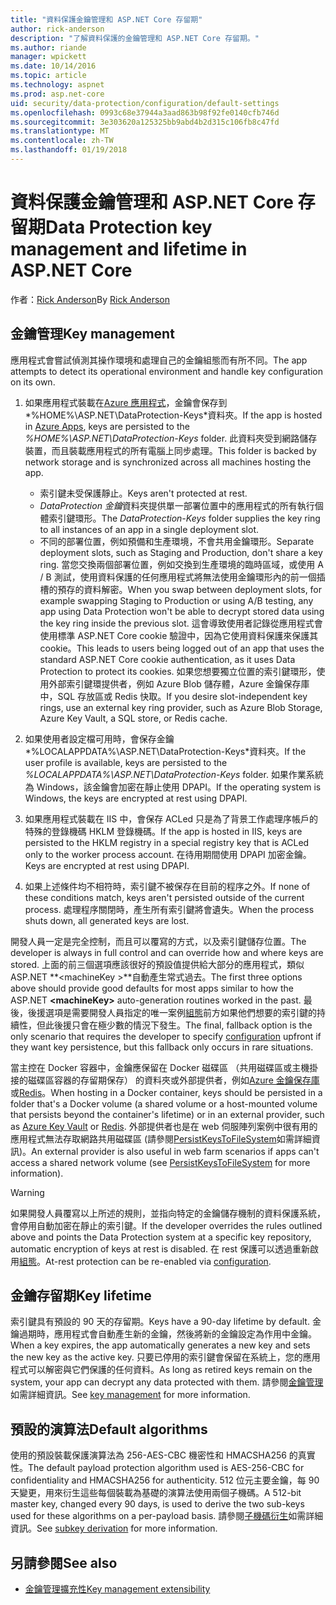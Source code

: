 ```yaml
---
title: "資料保護金鑰管理和 ASP.NET Core 存留期"
author: rick-anderson
description: "了解資料保護的金鑰管理和 ASP.NET Core 存留期。"
ms.author: riande
manager: wpickett
ms.date: 10/14/2016
ms.topic: article
ms.technology: aspnet
ms.prod: asp.net-core
uid: security/data-protection/configuration/default-settings
ms.openlocfilehash: 0993c68e37944a3aad863b98f92fe0140cfb746d
ms.sourcegitcommit: 3e303620a125325bb9abd4b2d315c106fb8c47fd
ms.translationtype: MT
ms.contentlocale: zh-TW
ms.lasthandoff: 01/19/2018
---
```

# <a name="data-protection-key-management-and-lifetime-in-aspnet-core"></a><span data-ttu-id="73607-103">資料保護金鑰管理和 ASP.NET Core 存留期</span><span class="sxs-lookup"><span data-stu-id="73607-103">Data Protection key management and lifetime in ASP.NET Core</span></span>

<span data-ttu-id="73607-104">作者：[Rick Anderson](https://twitter.com/RickAndMSFT)</span><span class="sxs-lookup"><span data-stu-id="73607-104">By [Rick Anderson](https://twitter.com/RickAndMSFT)</span></span>

## <a name="key-management"></a><span data-ttu-id="73607-105">金鑰管理</span><span class="sxs-lookup"><span data-stu-id="73607-105">Key management</span></span>

<span data-ttu-id="73607-106">應用程式會嘗試偵測其操作環境和處理自己的金鑰組態而有所不同。</span><span class="sxs-lookup"><span data-stu-id="73607-106">The app attempts to detect its operational environment and handle key configuration on its own.</span></span>

1. <span data-ttu-id="73607-107">如果應用程式裝載在[Azure 應用程式](https://azure.microsoft.com/services/app-service/)，金鑰會保存到*%HOME%\ASP.NET\DataProtection-Keys*資料夾。</span><span class="sxs-lookup"><span data-stu-id="73607-107">If the app is hosted in [Azure Apps](https://azure.microsoft.com/services/app-service/), keys are persisted to the *%HOME%\ASP.NET\DataProtection-Keys* folder.</span></span> <span data-ttu-id="73607-108">此資料夾受到網路儲存裝置，而且裝載應用程式的所有電腦上同步處理。</span><span class="sxs-lookup"><span data-stu-id="73607-108">This folder is backed by network storage and is synchronized across all machines hosting the app.</span></span>
   * <span data-ttu-id="73607-109">索引鍵未受保護靜止。</span><span class="sxs-lookup"><span data-stu-id="73607-109">Keys aren't protected at rest.</span></span>
   * <span data-ttu-id="73607-110">*DataProtection 金鑰*資料夾提供單一部署位置中的應用程式的所有執行個體索引鍵環形。</span><span class="sxs-lookup"><span data-stu-id="73607-110">The *DataProtection-Keys* folder supplies the key ring to all instances of an app in a single deployment slot.</span></span>
   * <span data-ttu-id="73607-111">不同的部署位置，例如預備和生產環境，不會共用金鑰環形。</span><span class="sxs-lookup"><span data-stu-id="73607-111">Separate deployment slots, such as Staging and Production, don't share a key ring.</span></span> <span data-ttu-id="73607-112">當您交換兩個部署位置，例如交換到生產環境的臨時區域，或使用 A / B 測試，使用資料保護的任何應用程式將無法使用金鑰環形內的前一個插槽的預存的資料解密。</span><span class="sxs-lookup"><span data-stu-id="73607-112">When you swap between deployment slots, for example swapping Staging to Production or using A/B testing, any app using Data Protection won't be able to decrypt stored data using the key ring inside the previous slot.</span></span> <span data-ttu-id="73607-113">這會導致使用者記錄從應用程式會使用標準 ASP.NET Core cookie 驗證中，因為它使用資料保護來保護其 cookie。</span><span class="sxs-lookup"><span data-stu-id="73607-113">This leads to users being logged out of an app that uses the standard ASP.NET Core cookie authentication, as it uses Data Protection to protect its cookies.</span></span> <span data-ttu-id="73607-114">如果您想要獨立位置的索引鍵環形，使用外部索引鍵環提供者，例如 Azure Blob 儲存體，Azure 金鑰保存庫中，SQL 存放區或 Redis 快取。</span><span class="sxs-lookup"><span data-stu-id="73607-114">If you desire slot-independent key rings, use an external key ring provider, such as Azure Blob Storage, Azure Key Vault, a SQL store, or Redis cache.</span></span>

1. <span data-ttu-id="73607-115">如果使用者設定檔可用時，會保存金鑰*%LOCALAPPDATA%\ASP.NET\DataProtection-Keys*資料夾。</span><span class="sxs-lookup"><span data-stu-id="73607-115">If the user profile is available, keys are persisted to the *%LOCALAPPDATA%\ASP.NET\DataProtection-Keys* folder.</span></span> <span data-ttu-id="73607-116">如果作業系統為 Windows，該金鑰會加密在靜止使用 DPAPI。</span><span class="sxs-lookup"><span data-stu-id="73607-116">If the operating system is Windows, the keys are encrypted at rest using DPAPI.</span></span>

1. <span data-ttu-id="73607-117">如果應用程式裝載在 IIS 中，會保存 ACLed 只是為了背景工作處理序帳戶的特殊的登錄機碼 HKLM 登錄機碼。</span><span class="sxs-lookup"><span data-stu-id="73607-117">If the app is hosted in IIS, keys are persisted to the HKLM registry in a special registry key that is ACLed only to the worker process account.</span></span> <span data-ttu-id="73607-118">在待用期間使用 DPAPI 加密金鑰。</span><span class="sxs-lookup"><span data-stu-id="73607-118">Keys are encrypted at rest using DPAPI.</span></span>

1. <span data-ttu-id="73607-119">如果上述條件均不相符時，索引鍵不被保存在目前的程序之外。</span><span class="sxs-lookup"><span data-stu-id="73607-119">If none of these conditions match, keys aren't persisted outside of the current process.</span></span> <span data-ttu-id="73607-120">處理程序關閉時，產生所有索引鍵將會遺失。</span><span class="sxs-lookup"><span data-stu-id="73607-120">When the process shuts down, all generated keys are lost.</span></span>

<span data-ttu-id="73607-121">開發人員一定是完全控制，而且可以覆寫的方式，以及索引鍵儲存位置。</span><span class="sxs-lookup"><span data-stu-id="73607-121">The developer is always in full control and can override how and where keys are stored.</span></span> <span data-ttu-id="73607-122">上面的前三個選項應該很好的預設值提供給大部分的應用程式，類似 ASP.NET  **\<machineKey >**自動產生常式過去。</span><span class="sxs-lookup"><span data-stu-id="73607-122">The first three options above should provide good defaults for most apps similar to how the ASP.NET **\<machineKey>** auto-generation routines worked in the past.</span></span> <span data-ttu-id="73607-123">最後，後援選項是需要開發人員指定的唯一案例[組態](xref:security/data-protection/configuration/overview)前方如果他們想要的索引鍵的持續性，但此後援只會在極少數的情況下發生。</span><span class="sxs-lookup"><span data-stu-id="73607-123">The final, fallback option is the only scenario that requires the developer to specify [configuration](xref:security/data-protection/configuration/overview) upfront if they want key persistence, but this fallback only occurs in rare situations.</span></span>

<span data-ttu-id="73607-124">當主控在 Docker 容器中，金鑰應保留在 Docker 磁碟區 （共用磁碟區或主機掛接的磁碟區容器的存留期保存） 的資料夾或外部提供者，例如[Azure 金鑰保存庫](https://azure.microsoft.com/services/key-vault/)或[Redis](https://redis.io/)。</span><span class="sxs-lookup"><span data-stu-id="73607-124">When hosting in a Docker container, keys should be persisted in a folder that's a Docker volume (a shared volume or a host-mounted volume that persists beyond the container's lifetime) or in an external provider, such as [Azure Key Vault](https://azure.microsoft.com/services/key-vault/) or [Redis](https://redis.io/).</span></span> <span data-ttu-id="73607-125">外部提供者也是在 web 伺服陣列案例中很有用的應用程式無法存取網路共用磁碟區 (請參閱[PersistKeysToFileSystem](xref:security/data-protection/configuration/overview#persistkeystofilesystem)如需詳細資訊)。</span><span class="sxs-lookup"><span data-stu-id="73607-125">An external provider is also useful in web farm scenarios if apps can't access a shared network volume (see [PersistKeysToFileSystem](xref:security/data-protection/configuration/overview#persistkeystofilesystem) for more information).</span></span>

> [!WARNING]
> <span data-ttu-id="73607-126">如果開發人員覆寫以上所述的規則，並指向特定的金鑰儲存機制的資料保護系統，會停用自動加密在靜止的索引鍵。</span><span class="sxs-lookup"><span data-stu-id="73607-126">If the developer overrides the rules outlined above and points the Data Protection system at a specific key repository, automatic encryption of keys at rest is disabled.</span></span> <span data-ttu-id="73607-127">在 rest 保護可以透過重新啟用[組態](xref:security/data-protection/configuration/overview)。</span><span class="sxs-lookup"><span data-stu-id="73607-127">At-rest protection can be re-enabled via [configuration](xref:security/data-protection/configuration/overview).</span></span>

## <a name="key-lifetime"></a><span data-ttu-id="73607-128">金鑰存留期</span><span class="sxs-lookup"><span data-stu-id="73607-128">Key lifetime</span></span>

<span data-ttu-id="73607-129">索引鍵具有預設的 90 天的存留期。</span><span class="sxs-lookup"><span data-stu-id="73607-129">Keys have a 90-day lifetime by default.</span></span> <span data-ttu-id="73607-130">金鑰過期時，應用程式會自動產生新的金鑰，然後將新的金鑰設定為作用中金鑰。</span><span class="sxs-lookup"><span data-stu-id="73607-130">When a key expires, the app automatically generates a new key and sets the new key as the active key.</span></span> <span data-ttu-id="73607-131">只要已停用的索引鍵會保留在系統上，您的應用程式可以解密與它們保護的任何資料。</span><span class="sxs-lookup"><span data-stu-id="73607-131">As long as retired keys remain on the system, your app can decrypt any data protected with them.</span></span> <span data-ttu-id="73607-132">請參閱[金鑰管理](xref:security/data-protection/implementation/key-management#key-expiration-and-rolling)如需詳細資訊。</span><span class="sxs-lookup"><span data-stu-id="73607-132">See [key management](xref:security/data-protection/implementation/key-management#key-expiration-and-rolling) for more information.</span></span>

## <a name="default-algorithms"></a><span data-ttu-id="73607-133">預設的演算法</span><span class="sxs-lookup"><span data-stu-id="73607-133">Default algorithms</span></span>

<span data-ttu-id="73607-134">使用的預設裝載保護演算法為 256-AES-CBC 機密性和 HMACSHA256 的真實性。</span><span class="sxs-lookup"><span data-stu-id="73607-134">The default payload protection algorithm used is AES-256-CBC for confidentiality and HMACSHA256 for authenticity.</span></span> <span data-ttu-id="73607-135">512 位元主要金鑰，每 90 天變更，用來衍生這些每個裝載為基礎的演算法使用兩個子機碼。</span><span class="sxs-lookup"><span data-stu-id="73607-135">A 512-bit master key, changed every 90 days, is used to derive the two sub-keys used for these algorithms on a per-payload basis.</span></span> <span data-ttu-id="73607-136">請參閱[子機碼衍生](xref:security/data-protection/implementation/subkeyderivation#additional-authenticated-data-and-subkey-derivation)如需詳細資訊。</span><span class="sxs-lookup"><span data-stu-id="73607-136">See [subkey derivation](xref:security/data-protection/implementation/subkeyderivation#additional-authenticated-data-and-subkey-derivation) for more information.</span></span>

## <a name="see-also"></a><span data-ttu-id="73607-137">另請參閱</span><span class="sxs-lookup"><span data-stu-id="73607-137">See also</span></span>

* [<span data-ttu-id="73607-138">金鑰管理擴充性</span><span class="sxs-lookup"><span data-stu-id="73607-138">Key management extensibility</span></span>](xref:security/data-protection/extensibility/key-management)
